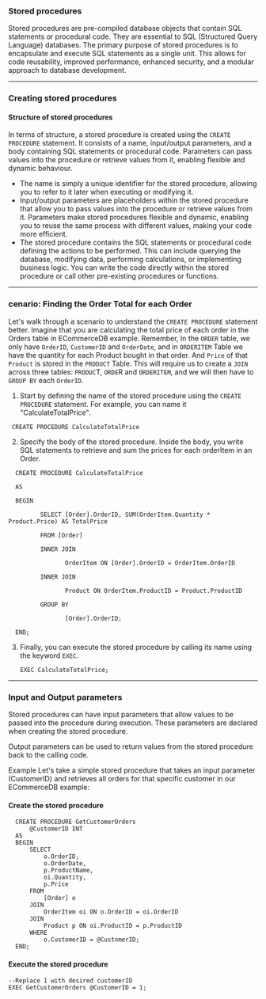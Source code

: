### Stored procedures

Stored procedures are pre-compiled database objects that contain SQL statements or procedural code. 
They are essential to SQL (Structured Query Language) databases.
The primary purpose of stored procedures is to encapsulate and execute SQL statements as a single unit. 
This allows for code reusability, improved performance, enhanced security, and a modular approach to database development.

---
### Creating stored procedures
#### Structure of stored procedures

In terms of structure, a stored procedure is created using the `CREATE PROCEDURE` statement. 
It consists of a name, input/output parameters, and a body containing SQL statements or procedural code. 
Parameters can pass values into the procedure or retrieve values from it, enabling flexible and dynamic behaviour.
- The name is simply a unique identifier for the stored procedure, allowing you to refer to it later when executing or modifying it.
- Input/output parameters are placeholders within the stored procedure that allow you to pass values into the procedure or retrieve values from it. Parameters make stored procedures flexible and dynamic, enabling you to reuse the same process with different values, making your code more efficient.
- The stored procedure contains the SQL statements or procedural code defining the actions to be performed. This can include querying the database, modifying data, performing calculations, or implementing business logic. You can write the code directly within the stored procedure or call other pre-existing procedures or functions.
  
---

### cenario: Finding the Order Total for each Order
Let's walk through a scenario to understand the `CREATE PROCEDURE` statement better. 
Imagine that you are calculating the total price of each order in the Orders table in ECommerceDB example. Remember, In the `ORDER` table, we only have `OrderID`, `CustomerID` and `OrderDate`, and in `ORDERITEM` Table we have the quantity for each Product bought in that order. 
And `Price` of that `Product` is stored in the `PRODUCT` Table. This will require us to create a `JOIN` across three tables: `PRODUC`T, `ORDE`R and `ORDERITEM`, and we will then have to `GROUP BY` each `OrderID`.

1. Start by defining the name of the stored procedure using the `CREATE PROCEDURE` statement. For example, you can name it "CalculateTotalPrice".
  ```
   CREATE PROCEDURE CalculateTotalPrice
   ```
2. Specify the body of the stored procedure. Inside the body, you write SQL statements to retrieve and sum the prices for each orderItem in an Order.
  ```
    CREATE PROCEDURE CalculateTotalPrice
    
    AS
    
    BEGIN
    
           SELECT [Order].OrderID, SUM(OrderItem.Quantity * Product.Price) AS TotalPrice
    
           FROM [Order]
    
           INNER JOIN 
    
                  OrderItem ON [Order].OrderID = OrderItem.OrderID
    
           INNER JOIN
    
                  Product ON OrderItem.ProductID = Product.ProductID
    
           GROUP BY
    
                  [Order].OrderID;
    
    END;
  ```
3. Finally, you can execute the stored procedure by calling its name using the keyword `EXEC`.
   ```
   EXEC CalculateTotalPrice;
   ```
 ---
 ### Input and Output parameters

 Stored procedures can have input parameters that allow values to be passed into the procedure during execution. These parameters are declared when creating the stored procedure.

Output parameters can be used to return values from the stored procedure back to the calling code.

Example
Let's take a simple stored procedure that takes an input parameter (CustomerID) and retrieves all orders for that specific customer in our ECommerceDB example:

#### Create the stored procedure
```
  CREATE PROCEDURE GetCustomerOrders
      @CustomerID INT
  AS
  BEGIN
      SELECT 
          o.OrderID,
          o.OrderDate,
          p.ProductName,
          oi.Quantity,
          p.Price
      FROM 
          [Order] o
      JOIN 
          OrderItem oi ON o.OrderID = oi.OrderID
      JOIN 
          Product p ON oi.ProductID = p.ProductID
      WHERE 
          o.CustomerID = @CustomerID;
  END;
```
#### Execute the stored procedure
```
--Replace 1 with desired customerID
EXEC GetCustomerOrders @CustomerID = 1; 
```

